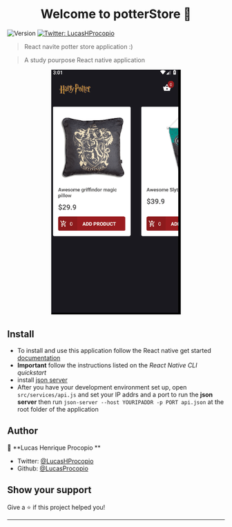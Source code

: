 <h1 align="center">Welcome to potterStore 👋</h1>
<p>
  <img alt="Version" src="https://img.shields.io/badge/version-0.0.1-blue.svg?cacheSeconds=2592000" />
  <a href="https://twitter.com/LucasHProcopio" target="_blank">
    <img alt="Twitter: LucasHProcopio" src="https://img.shields.io/twitter/follow/LucasHProcopio.svg?style=social" />
  </a>
</p>


> React navite potter store application :)

> A study pourpose React native application

<p align="center">
  <img alt="App Preview" src="public/images/potterApp.gif" alt="App preview" width="300"/>
</p>


## Install

* To install and use this application follow the React native get started [documentation](https://facebook.github.io/react-native/docs/getting-started)
* **Important** follow the instructions listed on the _React Native CLI quickstart_
* install [json server](https://github.com/typicode/json-server)
* After you have your development environment set up, open `src/services/api.js` and set your IP addrs and a port to run the **json server**  then run `json-server --host YOURIPADDR -p PORT api.json` at the root folder of the application


## Author

👤 **Lucas Henrique Procopio  **

* Twitter: [@LucasHProcopio](https://twitter.com/LucasHProcopio)
* Github: [@LucasProcopio](https://github.com/LucasProcopio  )

## Show your support

Give a ⭐️ if this project helped you!

***
